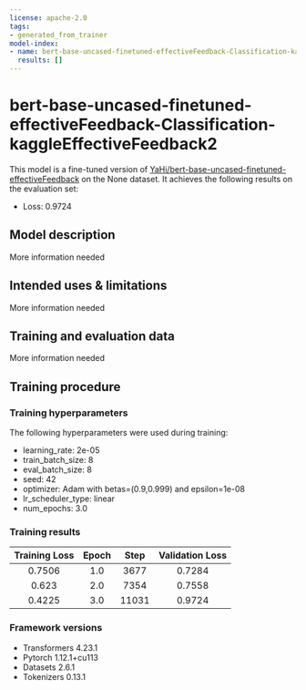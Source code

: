 ```yaml
---
license: apache-2.0
tags:
- generated_from_trainer
model-index:
- name: bert-base-uncased-finetuned-effectiveFeedback-Classification-kaggleEffectiveFeedback2
  results: []
---
```


<!-- This model card has been generated automatically according to the information the Trainer had access to. You
should probably proofread and complete it, then remove this comment. -->

# bert-base-uncased-finetuned-effectiveFeedback-Classification-kaggleEffectiveFeedback2

This model is a fine-tuned version of [YaHi/bert-base-uncased-finetuned-effectiveFeedback](https://huggingface.co/YaHi/bert-base-uncased-finetuned-effectiveFeedback) on the None dataset.
It achieves the following results on the evaluation set:
- Loss: 0.9724

## Model description

More information needed

## Intended uses & limitations

More information needed

## Training and evaluation data

More information needed

## Training procedure

### Training hyperparameters

The following hyperparameters were used during training:
- learning_rate: 2e-05
- train_batch_size: 8
- eval_batch_size: 8
- seed: 42
- optimizer: Adam with betas=(0.9,0.999) and epsilon=1e-08
- lr_scheduler_type: linear
- num_epochs: 3.0

### Training results

| Training Loss | Epoch | Step  | Validation Loss |
|:-------------:|:-----:|:-----:|:---------------:|
| 0.7506        | 1.0   | 3677  | 0.7284          |
| 0.623         | 2.0   | 7354  | 0.7558          |
| 0.4225        | 3.0   | 11031 | 0.9724          |


### Framework versions

- Transformers 4.23.1
- Pytorch 1.12.1+cu113
- Datasets 2.6.1
- Tokenizers 0.13.1
